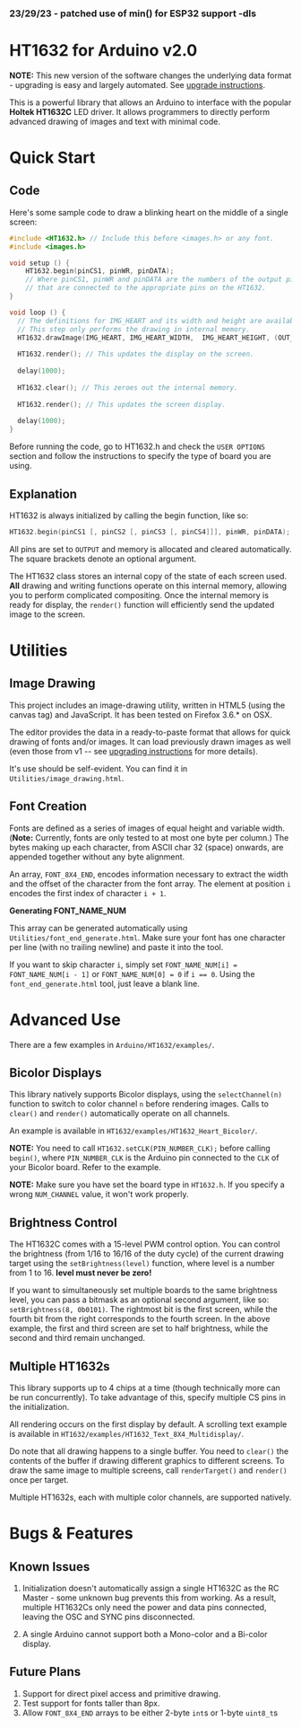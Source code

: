 ### 23/29/23 - patched use of min() for ESP32 support -dls




HT1632 for Arduino v2.0
=======================

__NOTE:__ This new version of the software changes the underlying data format - upgrading is easy and largely automated. See [upgrade instructions](UPGRADE.md).

This is a powerful library that allows an Arduino to interface with the popular __Holtek HT1632C__ LED driver. It allows programmers to directly perform advanced drawing of images and text with minimal code.


Quick Start
===========

Code
----

Here's some sample code to draw a blinking heart on the middle of a single screen:

```c
#include <HT1632.h> // Include this before <images.h> or any font.
#include <images.h>

void setup () {
	HT1632.begin(pinCS1, pinWR, pinDATA);
	// Where pinCS1, pinWR and pinDATA are the numbers of the output pins
	// that are connected to the appropriate pins on the HT1632.
}

void loop () {
  // The definitions for IMG_HEART and its width and height are available in images.h.
  // This step only performs the drawing in internal memory. 
  HT1632.drawImage(IMG_HEART, IMG_HEART_WIDTH,  IMG_HEART_HEIGHT, (OUT_SIZE - IMG_HEART_WIDTH)/2, 0);
  
  HT1632.render(); // This updates the display on the screen.
  
  delay(1000);
  
  HT1632.clear(); // This zeroes out the internal memory.
  
  HT1632.render(); // This updates the screen display.
  
  delay(1000);
}
```

Before running the code, go to HT1632.h and check the `USER OPTIONS` section and follow the instructions to specify the type of board you are using.


Explanation
-----------

HT1632 is always initialized by calling the begin function, like so:

```c++
HT1632.begin(pinCS1 [, pinCS2 [, pinCS3 [, pinCS4]]], pinWR, pinDATA);
```

All pins are set to `OUTPUT` and memory is allocated and cleared automatically. The square brackets denote an optional argument.

The HT1632 class stores an internal copy of the state of each screen used. __All__ drawing and writing functions operate on this internal memory, allowing you to perform complicated compositing. Once the internal memory is ready for display, the `render()` function will efficiently send the updated image to the screen.

Utilities
==========

Image Drawing
-------------

This project includes an image-drawing utility, written in HTML5 (using the canvas tag) and JavaScript. It has been tested on Firefox 3.6.* on OSX.

The editor provides the data in a ready-to-paste format that allows for quick drawing of fonts and/or images. It can load previously drawn images as well (even those from v1 -- see [upgrading instructions](UPGRADE.md) for more details).

It's use should be self-evident. You can find it in `Utilities/image_drawing.html`.

Font Creation
-------------

Fonts are defined as a series of images of equal height and variable width. (__Note:__ Currently, fonts are only tested to at most one byte per column.) The bytes making up each character, from ASCII char 32 (space) onwards, are appended together without any byte alignment.

An array, `FONT_8X4_END`, encodes information necessary to extract the width and the offset of the character from the font array. The element at position `i` encodes the first index of character `i + 1`.

__Generating FONT_NAME_NUM__

This array can be generated automatically using `Utilities/font_end_generate.html`. Make sure your font has one character per line (with no trailing newline) and paste it into the tool.

If you want to skip character `i`, simply set `FONT_NAME_NUM[i] = FONT_NAME_NUM[i - 1]` or `FONT_NAME_NUM[0] = 0` if `i == 0`. Using the `font_end_generate.html` tool, just leave a blank line.


Advanced Use
============

There are a few examples in `Arduino/HT1632/examples/`.

Bicolor Displays
----------------

This library natively supports Bicolor displays, using the `selectChannel(n)` function to switch to color channel `n` before rendering images. Calls to `clear()` and `render()` automatically operate on all channels.

An example is available in `HT1632/examples/HT1632_Heart_Bicolor/`.

__NOTE:__ You need to call `HT1632.setCLK(PIN_NUMBER_CLK);` before calling `begin()`, where `PIN_NUMBER_CLK` is the Arduino pin connected to the `CLK` of your Bicolor board. Refer to the example.

__NOTE:__ Make sure you have set the board type in `HT1632.h`. If you specify a wrong `NUM_CHANNEL` value, it won't work properly.

Brightness Control
------------------

The HT1632C comes with a 15-level PWM control option. You can control the brightness (from 1/16 to 16/16 of the duty cycle) of the current drawing target using the  `setBrightness(level)` function, where level is a number from 1 to 16. __level must never be zero!__

If you want to simultaneously set multiple boards to the same brightness level, you can pass a bitmask as an optional second argument, like so: `setBrightness(8, 0b0101)`. The rightmost bit is the first screen, while the fourth bit from the right corresponds to the fourth screen. In the above example, the first and third screen are set to half brightness, while the second and third remain unchanged.

Multiple HT1632s
----------------

This library supports up to 4 chips at a time (though technically more can be run concurrently). To take advantage of this, specify multiple CS pins in the initialization.

All rendering occurs on the first display by default. A scrolling text example is available in `HT1632/examples/HT1632_Text_8X4_Multidisplay/`.

Do note that all drawing happens to a single buffer. You need to `clear()` the contents of the buffer if drawing different graphics to different screens. To draw the same image to multiple screens, call `renderTarget()` and `render()` once per target.

Multiple HT1632s, each with multiple color channels, are supported natively.


Bugs & Features
===============

Known Issues
------------

1. Initialization doesn't automatically assign a single HT1632C as the RC Master - some unknown bug prevents this from working. As a result, multiple HT1632Cs only need the power and data pins connected, leaving the OSC and SYNC pins disconnected.

2. A single Arduino cannot support both a Mono-color and a Bi-color display.

Future Plans
------------

1. Support for direct pixel access and primitive drawing.
2. Test support for fonts taller than 8px.
3. Allow `FONT_8X4_END` arrays to be either 2-byte `int`s or 1-byte `uint8_t`s
